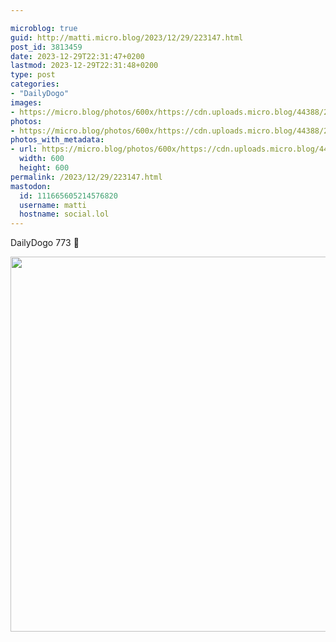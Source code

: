```yaml
---

microblog: true
guid: http://matti.micro.blog/2023/12/29/223147.html
post_id: 3813459
date: 2023-12-29T22:31:47+0200
lastmod: 2023-12-29T22:31:48+0200
type: post
categories:
- "DailyDogo"
images:
- https://micro.blog/photos/600x/https://cdn.uploads.micro.blog/44388/2023/ed0108a766974676bed18da98685f47d.jpg
photos:
- https://micro.blog/photos/600x/https://cdn.uploads.micro.blog/44388/2023/ed0108a766974676bed18da98685f47d.jpg
photos_with_metadata:
- url: https://micro.blog/photos/600x/https://cdn.uploads.micro.blog/44388/2023/ed0108a766974676bed18da98685f47d.jpg
  width: 600
  height: 600
permalink: /2023/12/29/223147.html
mastodon:
  id: 111665605214576820
  username: matti
  hostname: social.lol
---
```

DailyDogo 773 🐶

<img src="/media/uploads/2023/ed0108a766974676bed18da98685f47d.jpg" width="600" height="600" alt="" />
